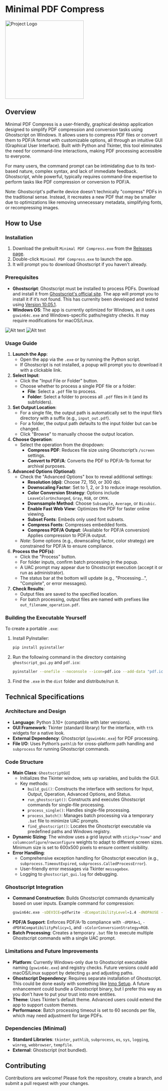 # Minimal PDF Compress

<img src="https://github.com/deminimis/minimalpdfcompress/blob/main/assets/pdf.png?raw=true" alt="Project Logo" width="250">


## Overview
Minimal PDF Compress is a user-friendly, graphical desktop application designed to simplify PDF compression and conversion tasks using Ghostscript on Windows. It allows users to compress PDF files or convert them to PDF/A format with customizable options, all through an intuitive GUI (Graphical User Interface). Built with Python and Tkinter, this tool eliminates the need for command-line interactions, making PDF processing accessible to everyone.

For many users, the command prompt can be intimidating due to its text-based nature, complex syntax, and lack of immediate feedback. Ghostscript, while powerful, typically requires command-line expertise to perform tasks like PDF compression or conversion to PDF/A. 

Note: Ghostscript's pdfwrite device doesn't technically "compress" PDFs in the traditional sense. Instead, it recreates a new PDF that may be smaller due to optimizations like removing unnecessary metadata, simplifying fonts, or recompressing images.



## How to Use

### Installation

1. Download the prebuilt `Minimal PDF Compress.exe` from the [Releases page](https://github.com/deminimis/minimalpdfcompress/releases).
2. Double-click `Minimal PDF Compress.exe` to launch the app. 
3. It will prompt you to download Ghostscript if you haven't already.

   

### Prerequisites
- **Ghostscript**: Ghostscript must be installed to process PDFs. Download and install it from [Ghostscript's official site](https://www.ghostscript.com). The app will prompt you to install it if it’s not found. This has currenlty been developed and tested using [Version 10.05.1](https://github.com/ArtifexSoftware/ghostpdl-downloads/releases/tag/gs10051). 
- **Windows OS**: The app is currently optimized for Windows, as it uses `gswin64c.exe` and Windows-specific paths/registry checks. It may require modifications for macOS/Linux.


![Alt text](https://github.com/deminimis/minimalpdfcompress/blob/main/assets/Screenshot1.png) ![Alt text](https://github.com/deminimis/minimalpdfcompress/blob/main/assets/screenshot2.png)



### Usage Guide
1. **Launch the App**:
   - Open the app via the `.exe` or by running the Python script.
   - If Ghostscript is not installed, a popup will prompt you to download it with a clickable link.
2. **Select Input**:
   - Click the "Input File or Folder" button.
   - Choose whether to process a single PDF file or a folder:
     - **File**: Select a `.pdf` file to process.
     - **Folder**: Select a folder to process all `.pdf` files in it (and its subfolders).
3. **Set Output Location**:
   - For a single file, the output path is automatically set to the input file’s directory with a suffix (e.g., `input_out.pdf`).
   - For a folder, the output path defaults to the input folder but can be changed.
   - Click "Browse" to manually choose the output location.
4. **Choose Operation**:
   - Select the operation from the dropdown:
     - **Compress PDF**: Reduces file size using Ghostscript’s `/screen` settings.
     - **Convert to PDF/A**: Converts the PDF to PDF/A-1b format for archival purposes.
5. **Advanced Options (Optional)**:
   - Check the "Advanced Options" box to reveal additional settings:
     - **Resolution (dpi)**: Choose 72, 150, or 300 dpi.
     - **Downscaling Factor**: Set to 1, 2, or 3 to reduce image resolution.
     - **Color Conversion Strategy**: Options include `LeaveColorUnchanged`, `Gray`, `RGB`, or `CMYK`.
     - **Downsample Method**: Choose `Subsample`, `Average`, or `Bicubic`.
     - **Enable Fast Web View**: Optimizes the PDF for faster online viewing.
     - **Subset Fonts**: Embeds only used font subsets.
     - **Compress Fonts**: Compresses embedded fonts.
     - **Compress PDF/A Output**: (Available for PDF/A conversion) Applies compression to PDF/A output.
   - *Note*: Some options (e.g., downscaling factor, color strategy) are constrained for PDF/A to ensure compliance.
6. **Process the PDF(s)**:
   - Click the "Process" button.
   - For folder inputs, confirm batch processing in the popup.
   - A UAC prompt may appear due to Ghostscript execution (accept it or run as administrator).
   - The status bar at the bottom will update (e.g., "Processing...", "Complete", or error messages).
7. **Check Results**:
   - Output files are saved to the specified location.
   - For batch processing, output files are named with prefixes like `out_filename_operation.pdf`.


### Building the Executable Yourself
To create a portable `.exe`:
1. Install PyInstaller:
   ```bash
   pip install pyinstaller
   ```
2. Run the following command in the directory containing `ghostscript_gui.py` and `pdf.ico`:
   ```bash
   pyinstaller --onefile --noconsole --icon=pdf.ico --add-data "pdf.ico;." --name "Minimal PDF Compress" ghostscript_gui.py
   ```
3. Find the `.exe` in the `dist` folder and distribute/run it.

   
## Technical Specifications

### Architecture and Design
- **Language**: Python 3.10+ (compatible with later versions).
- **GUI Framework**: Tkinter (standard library) for the interface, with `ttk` widgets for a native look.
- **External Dependency**: Ghostscript (`gswin64c.exe`) for PDF processing.
- **File I/O**: Uses Python’s `pathlib` for cross-platform path handling and `subprocess` for running Ghostscript commands.

### Code Structure
- **Main Class**: `GhostscriptGUI`
  - Initializes the Tkinter window, sets up variables, and builds the GUI.
  - Key methods:
    - `build_gui()`: Constructs the interface with sections for Input, Output, Operation, Advanced Options, and Status.
    - `run_ghostscript()`: Constructs and executes Ghostscript commands for single-file processing.
    - `process_single()`: Handles single-file processing.
    - `process_batch()`: Manages batch processing via a temporary `.bat` file to minimize UAC prompts.
    - `find_ghostscript()`: Locates the Ghostscript executable via predefined paths and Windows registry.
- **Dynamic Sizing**: The window uses a grid layout with `sticky="nsew"` and `columnconfigure`/`rowconfigure` weights to adapt to different screen sizes. Minimum size is set to 600x500 pixels to ensure content visibility.
- **Error Handling**:
  - Comprehensive exception handling for Ghostscript execution (e.g., `subprocess.TimeoutExpired`, `subprocess.CalledProcessError`).
  - User-friendly error messages via Tkinter `messagebox`.
  - Logging to `ghostscript_gui.log` for debugging.

### Ghostscript Integration
- **Command Construction**: Builds Ghostscript commands dynamically based on user inputs. Example command for compression:
  ```bash
  gswin64c.exe -sDEVICE=pdfwrite -dCompatibilityLevel=1.4 -dNOPAUSE -dBATCH -dQUIET -dSAFER -r150 -dDownScaleFactor=1 -dFastWebView=true -dSubsetFonts=true -dCompressFonts=true -dPDFSETTINGS=/screen -sColorConversionStrategy=LeaveColorUnchanged -sOutputFile=output.pdf input.pdf
  ```
- **PDF/A Support**: Enforces PDF/A-1b compliance with `-dPDFA=1`, `-dPDFACompatibilityPolicy=1`, and `-sColorConversionStrategy=RGB`.
- **Batch Processing**: Creates a temporary `.bat` file to execute multiple Ghostscript commands with a single UAC prompt.



### Limitations and Future Improvements
- **Platform**: Currently Windows-only due to Ghostscript executable naming (`gswin64c.exe`) and registry checks. Future versions could add macOS/Linux support by detecting `gs` and adjusting paths.
- **Ghostscript Dependency**: Requires separate installation of Ghostscript. This could be done easily with something like [Inno Setup](https://jrsoftware.org/isinfo.php). A future enhancement could bundle a Ghostscript binary, but I prefer this way as you don't have to put your trust into more entities.
- **Theme**: Uses Tkinter’s default theme. Advanced users could extend the app to support custom themes.
- **Performance**: Batch processing timeout is set to 60 seconds per file, which may need adjustment for large PDFs.

### Dependencies (Minimal)
- **Standard Libraries**: `tkinter`, `pathlib`, `subprocess`, `os`, `sys`, `logging`, `winreg`, `webbrowser`, `tempfile`.
- **External**: Ghostscript (not bundled).

## Contributing
Contributions are welcome! Please fork the repository, create a branch, and submit a pull request with your changes. 



